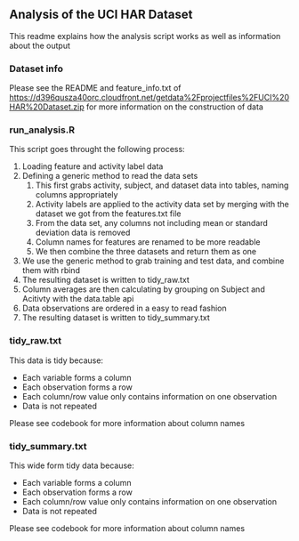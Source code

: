 ## Analysis of the UCI HAR Dataset 

This readme explains how the analysis script works as well as information about the output

### Dataset info

Please see the README and feature_info.txt of https://d396qusza40orc.cloudfront.net/getdata%2Fprojectfiles%2FUCI%20HAR%20Dataset.zip for more information on the construction of data

### run_analysis.R

This script goes throught the following process:
1. Loading feature and activity label data 
1. Defining a generic method to read the data sets
     1. This first grabs activity, subject, and dataset data into tables, naming columns appropriately
     1. Activity labels are applied to the activity data set by merging with the dataset we got from the features.txt file
     1. From the data set, any columns not including mean or standard deviation data is removed
     1. Column names for features are renamed to be more readable
     1. We then combine the three datasets and return them as one
1. We use the generic method to grab training and test data, and combine them with rbind
1. The resulting dataset is written to tidy_raw.txt
1. Column averages are then calculating by grouping on Subject and Acitivty with the data.table api
1. Data observations are ordered in a easy to read fashion
1. The resulting dataset is written to tidy_summary.txt

### tidy_raw.txt

This data is tidy because:
- Each variable forms a column
- Each observation forms a row
- Each column/row value only contains information on one observation
- Data is not repeated

Please see codebook for more information about column names

### tidy_summary.txt

This wide form tidy data because:
- Each variable forms a column
- Each observation forms a row
- Each column/row value only contains information on one observation
- Data is not repeated

Please see codebook for more information about column names
